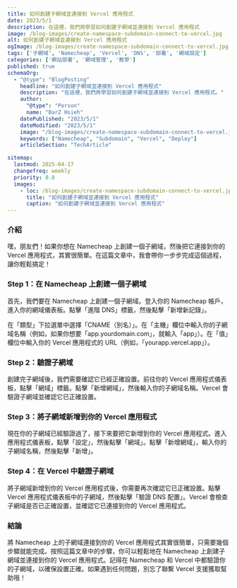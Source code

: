 ```yaml
---
title: 如何創建子網域並連接到 Vercel 應用程式
date: 2023/5/1
description: 在這裡，我們將學習如何創建子網域並連接到 Vercel 應用程式
image: /blog-images/create-namespace-subdomain-connect-to-vercel.jpg
alt: 如何創建子網域並連接到 Vercel 應用程式
ogImage: /blog-images/create-namespace-subdomain-connect-to-vercel.jpg
tags: ['子網域', 'Namecheap', 'Vercel', 'DNS', '部署', '網域設定']
categories: ['網站部署', '網域管理', '教學']
published: true
schemaOrg:
  - "@type": "BlogPosting"
    headline: "如何創建子網域並連接到 Vercel 應用程式"
    description: "在這裡，我們將學習如何創建子網域並連接到 Vercel 應用程式。"
    author:
      "@type": "Person"
      name: "BarZ Hsieh"
    datePublished: "2023/5/1"
    dateModified: "2023/5/1"
    image: "/blog-images/create-namespace-subdomain-connect-to-vercel.jpg"
    keywords: ["Namecheap", "Subdomain", "Vercel", "Deploy"]
    articleSection: "TechArticle"

sitemap:
  lastmod: 2025-04-17
  changefreq: weekly
  priority: 0.8
  images:
    - loc: /blog-images/create-namespace-subdomain-connect-to-vercel.jpg
      title: "如何創建子網域並連接到 Vercel 應用程式"
      caption: "如何創建子網域並連接到 Vercel 應用程式"
---
```


### 介紹

嘿，朋友們！如果你想在 Namecheap 上創建一個子網域，然後把它連接到你的 Vercel 應用程式，其實很簡單。在這篇文章中，我會帶你一步步完成這個過程，讓你輕鬆搞定！

### Step 1：在 Namecheap 上創建一個子網域

首先，我們要在 Namecheap 上創建一個子網域。登入你的 Namecheap 帳戶，進入你的網域儀表板。點擊「進階 DNS」標籤，然後點擊「新增新記錄」。

在「類型」下拉選單中選擇「CNAME（別名）」。在「主機」欄位中輸入你的子網域名稱（例如，如果你想要「app.yourdomain.com」，就輸入「app」）。在「值」欄位中輸入你的 Vercel 應用程式的 URL（例如，「yourapp.vercel.app」）。

### Step 2：驗證子網域

創建完子網域後，我們需要確認它已經正確設置。前往你的 Vercel 應用程式儀表板，點擊「網域」標籤。點擊「新增網域」，然後輸入你的子網域名稱。Vercel 會驗證子網域並確認它已正確設置。

### Step 3：將子網域新增到你的 Vercel 應用程式

現在你的子網域已經驗證過了，接下來要把它新增到你的 Vercel 應用程式。進入應用程式儀表板，點擊「設定」，然後點擊「網域」。點擊「新增網域」，輸入你的子網域名稱，然後點擊「新增」。

### Step 4：在 Vercel 中驗證子網域

將子網域新增到你的 Vercel 應用程式後，你需要再次確認它已正確設置。點擊 Vercel 應用程式儀表板中的子網域，然後點擊「驗證 DNS 配置」。Vercel 會檢查子網域是否已正確設置，並確認它已連接到你的 Vercel 應用程式。

### 結論

將 Namecheap 上的子網域連接到你的 Vercel 應用程式其實很簡單，只需要幾個步驟就能完成。按照這篇文章中的步驟，你可以輕鬆地在 Namecheap 上創建子網域並連接到你的 Vercel 應用程式。記得在 Namecheap 和 Vercel 中都驗證你的子網域，以確保設置正確。如果遇到任何問題，別忘了聯繫 Vercel 支援獲取幫助哦！
